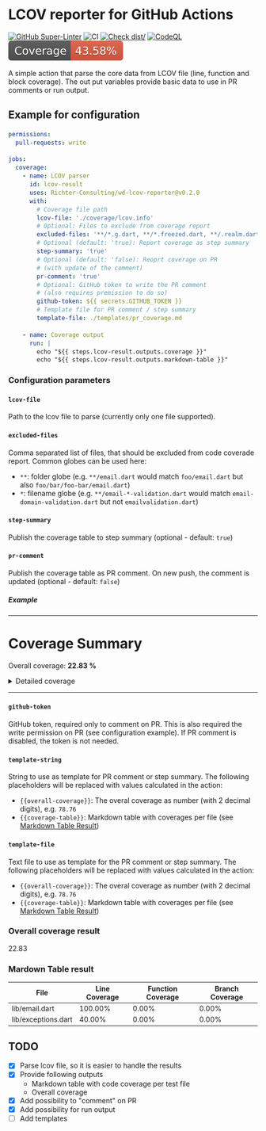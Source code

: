 # LCOV reporter for GitHub Actions

[![GitHub Super-Linter](https://github.com/Richter-Consulting/wd-lcov-reporter-action/actions/workflows/linter.yml/badge.svg)](https://github.com/super-linter/super-linter)
![CI](https://github.com/Richter-Consulting/wd-lcov-reporter-action/actions/workflows/ci.yml/badge.svg)
[![Check dist/](https://github.com/Richter-Consulting/wd-lcov-reporter-action/actions/workflows/check-dist.yml/badge.svg)](https://github.com/Richter-Consulting/wd-lcov-reporter-action/actions/workflows/check-dist.yml)
[![CodeQL](https://github.com/Richter-Consulting/wd-lcov-reporter-action/actions/workflows/codeql-analysis.yml/badge.svg)](https://github.com/Richter-Consulting/wd-lcov-reporter-action/actions/workflows/codeql-analysis.yml)
[![Coverage](./badges/coverage.svg)](./badges/coverage.svg)

A simple action that parse the core data from LCOV file (line, function and
block coverage). The out put variables provide basic data to use in PR comments
or run output.

## Example for configuration

```yaml
permissions:
  pull-requests: write

jobs:
  coverage:
    - name: LCOV parser
      id: lcov-result
      uses: Richter-Consulting/wd-lcov-reporter@v0.2.0
      with:
        # Coverage file path
        lcov-file: './coverage/lcov.info'
        # Optional: Files to exclude from coverage report
        excluded-files: '**/*.g.dart, **/*.freezed.dart, **/.realm.dart'
        # Optional (default: 'true): Report coverage as step summary
        step-summary: 'true'
        # Optional (default: 'false): Reoprt coverage on PR
        # (with update of the comment)
        pr-comment: 'true'
        # Optional: GitHub token to write the PR comment
        # (also requires premission to do so)
        github-token: ${{ secrets.GITHUB_TOKEN }}
        # Template file for PR comment / step summary
        template-file: ./templates/pr_coverage.md

    - name: Coverage output
      run: |
        echo "${{ steps.lcov-result.outputs.coverage }}"
        echo "${{ steps.lcov-result.outputs.markdown-table }}"
```

### Configuration parameters

#### `lcov-file`

Path to the lcov file to parse (currently only one file supported).

#### `excluded-files`

Comma separated list of files, that should be excluded from code coverade
report. Common globes can be used here:

- `**`: folder globe (e.g. `**/email.dart` would match `foo/email.dart` but also
  `foo/bar/foo-bar/email.dart`)
- `*`: filename globe (e.g. `**/email-*-validation.dart` would match
  `email-domain-validation.dart` but not `emailvalidation.dart`)

#### `step-summary`

Publish the coverage table to step summary (optional - default: `true`)

#### `pr-comment`

Publish the coverage table as PR comment. On new push, the comment is updated
(optional - default: `false`)

##### Example

<!-- markdownlint-disable -->

---

# Coverage Summary

Overall coverage: **22.83 %**

<details><summary>Detailed coverage</summary>

| File                | Line Coverage | Function Coverage | Branch Coverage |
| ------------------- | ------------- | ----------------- | --------------- |
| lib/email.dar       | 100.00%       | 0.00%             | 0.00%           |
| lib/exceptions.dart | 40.00%        | 0.00%             | 0.00%           |

</details>

---

#### `github-token`

<!-- markdownlint-enable -->

GitHub token, required only to comment on PR. This is also required the write
permission on PR (see configuration example). If PR comment is disabled, the
token is not needed.

#### `template-string`

String to use as template for PR comment or step summary. The following
placeholders will be replaced with values calculated in the action:

- `{{overall-coverage}}`: The overal coverage as number (with 2 decimal digits),
  e.g. `78.76`
- `{{coverage-table}}`: Markdown table with coverages per file (see
  [Markdown Table Result](#mardown-table-result))

#### `template-file`

Text file to use as template for the PR comment or step summary. The following
placeholders will be replaced with values calculated in the action:

- `{{overall-coverage}}`: The overal coverage as number (with 2 decimal digits),
  e.g. `78.76`
- `{{coverage-table}}`: Markdown table with coverages per file (see
  [Markdown Table Result](#mardown-table-result))

### Overall coverage result

22.83

### Mardown Table result

| File                | Line Coverage | Function Coverage | Branch Coverage |
| ------------------- | ------------- | ----------------- | --------------- |
| lib/email.dart      | 100.00%       | 0.00%             | 0.00%           |
| lib/exceptions.dart | 40.00%        | 0.00%             | 0.00%           |

## TODO

- [x] Parse lcov file, so it is easier to handle the results
- [x] Provide following outputs
  - Markdown table with code coverage per test file
  - Overall coverage
- [x] Add possibility to "comment" on PR
- [x] Add possibility for run output
- [ ] Add templates
